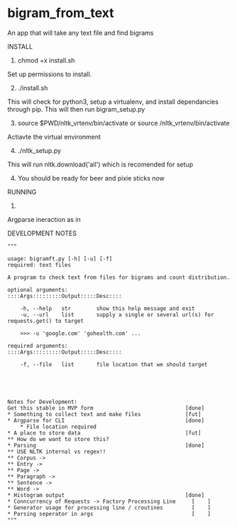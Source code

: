 # bigram_from_text
An app that will take any text file and find bigrams

INSTALL

1. chmod +x install.sh

Set up permissions to install.

2. ./install.sh

This will check for python3, setup a virtualenv, and install dependancies through pip. This will then run bigram_setup.py

3. source $PWD/nltk_vrtenv/bin/activate or source <path>/nltk_vrtenv/bin/activate

Actiavte the virtual environment

4. ./nltk_setup.py

This will run nltk.download('all') which is recomended for setup

4. You should be ready for beer and pixie sticks now



RUNNING

1. 

Argparse ineraction as in



DEVELOPMENT NOTES

    """
    
    usage: bigramft.py [-h] [-u] [-f]
    required: text files

    A program to check text from files for bigrams and count distribution.

    optional arguments:
    ::::Args:::::::::Output:::::Desc::::
    
        -h, --help   str        show this help message and exit
        -u, --url    list       supply a single or several url(s) for requests.get() to target

        >>> -u 'google.com' 'gohealth.com' ...
        
    required arguments:
    ::::Args:::::::::Output:::::Desc::::

        -f, --file   list       file location that we should target
    
   
   
   
    
    Notes for Development:
    Get this stable in MVP form                             [done]
    * Something to collect text and make files              [fut]
    * Argparse for CLI                                      [done]
        * File location required
    * A place to store data                                 [fut]
    ** How do we want to store this?
    * Parsing                                               [done]
    ** USE NLTK internal vs regex!!
    ** Corpus ->
    ** Entry ->
    ** Page ->
    ** Paragraph ->
    ** Sentence ->
    ** Word ->
    * Histogram output                                      [done]
    * Conncurrency of Requests -> Factory Processing Line     [    ]
    * Generator usage for processing line / croutines         [    ]
    * Parsing seperator in args                               [    ]
    """
